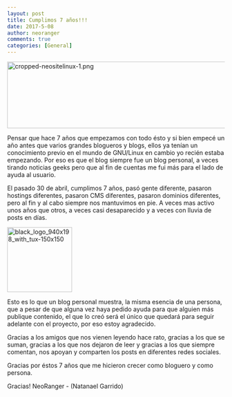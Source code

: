 ```yaml
---
layout: post
title: Cumplimos 7 años!!!
date: 2017-5-08
author: neoranger
comments: true
categories: [General]
---
```

<img class="  wp-image-1861 aligncenter" src="https://blogneositelinux.files.wordpress.com/2016/09/cropped-neositelinux-1.png" alt="cropped-neositelinux-1.png" width="521" height="154" />

Pensar que hace 7 años que empezamos con todo ésto y si bien empecé un año antes que varios grandes blogueros y blogs, ellos ya tenían un conocimiento previo en el mundo de GNU/Linux en cambio yo recién estaba empezando. Por eso es que el blog siempre fue un blog personal, a veces tirando noticias geeks pero que al fin de cuentas me fui más para el lado de ayuda al usuario.

<!--more-->

El pasado 30 de abril, cumplimos 7 años, pasó gente diferente, pasaron hostings diferentes, pasaron CMS diferentes, pasaron dominios diferentes, pero al fin y al cabo siempre nos mantuvimos en pie.
A veces mas activo unos años que otros, a veces casi desaparecido y a veces con lluvia de posts en días.

<img class=" size-full wp-image-2249 aligncenter" src="https://blogneositelinux.files.wordpress.com/2016/10/black_logo_940x198_with_tux-150x150.jpg" alt="black_logo_940x198_with_tux-150x150" width="150" height="150" />

Esto es lo que un blog personal muestra, la misma esencia de una persona, que a pesar de que alguna vez haya pedido ayuda para que alguien más publique contenido, el que lo creó será el único que quedará para seguir adelante con el proyecto, por eso estoy agradecido.

Gracias a los amigos que nos vienen leyendo hace rato, gracias a los que se suman, gracias a los que nos dejaron de leer y gracias a los que siempre comentan, nos apoyan y comparten los posts en diferentes redes sociales.

Gracias por éstos 7 años que me hicieron crecer como bloguero y como persona.

Gracias! NeoRanger - (Natanael Garrido)
